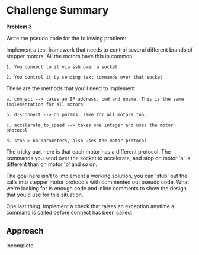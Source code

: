 # Challenge Summary
**Problem 3**

Write the pseudo code for the following problem:

Implement a test framework that needs to control several different brands of stepper motors. All the motors have this in common

    1. You connect to it via ssh over a socket

    2. You control it by sending text commands over that socket

These are the methods that you'll need to implement

    a. connect --> takes an IP address, pwd and uname. This is the same implementation for all motors

    b. disconnect --> no params, same for all motors too.

    c. accelerate_to_speed --> takes one integer and uses the motor protocol

    d. stop-> no parameters, also uses the motor protocol

The tricky part here is that each motor has a different protocol. The commands you send over the socket to accelerate, and stop on motor 'a' is different than on motor 'b' and so on.

The goal here isn't to implement a working solution, you can 'stub' out the calls into stepper motor protocols with commented out pseudo code. What we're looking for is enough code and inline comments to show the design that you'd use for this situation.

One last thing. Implement a check that raises an exception anytime a command is called before connect has been called.

## Approach
Incomplete.